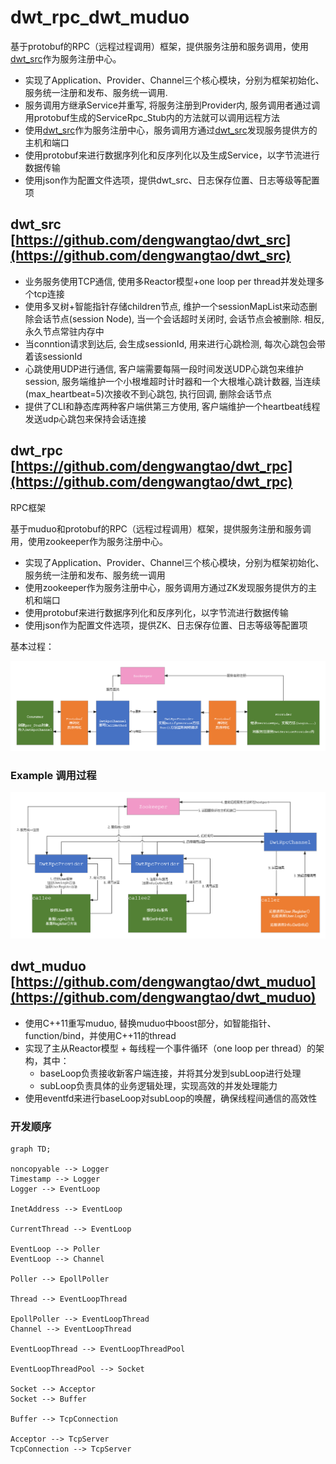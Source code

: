 # dwt_rpc_dwt_muduo

基于protobuf的RPC（远程过程调用）框架，提供服务注册和服务调用，使用[dwt_src](https://github.com/dengwangtao/dwt_src)作为服务注册中心。
- 实现了Application、Provider、Channel三个核心模块，分别为框架初始化、服务统一注册和发布、服务统一调用.
- 服务调用方继承Service并重写, 将服务注册到Provider内, 服务调用者通过调用protobuf生成的ServiceRpc_Stub内的方法就可以调用远程方法
- 使用[dwt_src](https://github.com/dengwangtao/dwt_src)作为服务注册中心，服务调用方通过[dwt_src](https://github.com/dengwangtao/dwt_src)发现服务提供方的主机和端口
- 使用protobuf来进行数据序列化和反序列化以及生成Service，以字节流进行数据传输
- 使用json作为配置文件选项，提供dwt_src、日志保存位置、日志等级等配置项


## dwt_src [https://github.com/dengwangtao/dwt_src](https://github.com/dengwangtao/dwt_src)

- 业务服务使用TCP通信, 使用多Reactor模型+one loop per thread并发处理多个tcp连接
- 使用多叉树+智能指针存储children节点, 维护一个sessionMapList来动态删除会话节点(session Node), 当一个会话超时关闭时, 会话节点会被删除. 相反, 永久节点常驻内存中
- 当conntion请求到达后, 会生成sessionId, 用来进行心跳检测, 每次心跳包会带着该sessionId
- 心跳使用UDP进行通信, 客户端需要每隔一段时间发送UDP心跳包来维护session, 服务端维护一个小根堆超时计时器和一个大根堆心跳计数器, 当连续(max_heartbeat=5)次接收不到心跳包, 执行回调, 删除会话节点
- 提供了CLI和静态库两种客户端供第三方使用, 客户端维护一个heartbeat线程发送udp心跳包来保持会话连接


## dwt_rpc [https://github.com/dengwangtao/dwt_rpc](https://github.com/dengwangtao/dwt_rpc)
RPC框架

基于muduo和protobuf的RPC（远程过程调用）框架，提供服务注册和服务调用，使用zookeeper作为服务注册中心。
- 实现了Application、Provider、Channel三个核心模块，分别为框架初始化、服务统一注册和发布、服务统一调用
- 使用zookeeper作为服务注册中心，服务调用方通过ZK发现服务提供方的主机和端口
- 使用protobuf来进行数据序列化和反序列化，以字节流进行数据传输
- 使用json作为配置文件选项，提供ZK、日志保存位置、日志等级等配置项

基本过程：

![rpc](https://github.com/dengwangtao/dwt_rpc/blob/main/rpc.png?raw=true)

### Example 调用过程

![example](https://github.com/dengwangtao/dwt_rpc/blob/main/example/example.png?raw=true)



## dwt_muduo [https://github.com/dengwangtao/dwt_muduo](https://github.com/dengwangtao/dwt_muduo)

- 使用C++11重写muduo, 替换muduo中boost部分，如智能指针、function/bind，并使用C++11的thread
- 实现了主从Reactor模型 + 每线程一个事件循环（one loop per thread）的架构，其中：
    - baseLoop负责接收新客户端连接，并将其分发到subLoop进行处理
    - subLoop负责具体的业务逻辑处理，实现高效的并发处理能力
- 使用eventfd来进行baseLoop对subLoop的唤醒，确保线程间通信的高效性


### 开发顺序

```mermaid
graph TD;

noncopyable --> Logger
Timestamp --> Logger
Logger --> EventLoop

InetAddress --> EventLoop

CurrentThread --> EventLoop

EventLoop --> Poller
EventLoop --> Channel

Poller --> EpollPoller

Thread --> EventLoopThread

EpollPoller --> EventLoopThread
Channel --> EventLoopThread

EventLoopThread --> EventLoopThreadPool

EventLoopThreadPool --> Socket

Socket --> Acceptor
Socket --> Buffer

Buffer --> TcpConnection

Acceptor --> TcpServer
TcpConnection --> TcpServer
```


